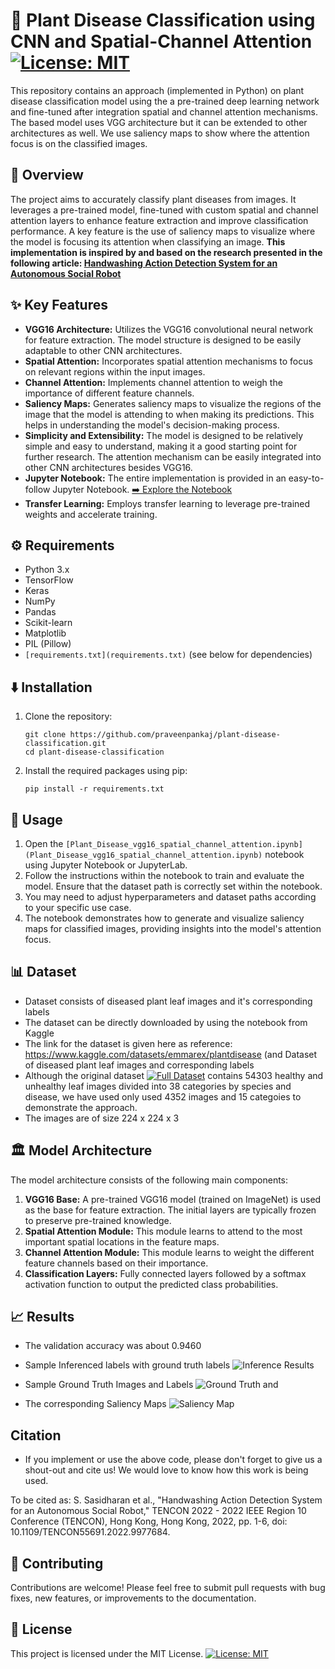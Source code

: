# 🌱 Plant Disease Classification using CNN and Spatial-Channel Attention [![License: MIT](https://img.shields.io/badge/License-MIT-yellow.svg)](https://opensource.org/licenses/MIT)

This repository contains an approach (implemented in Python) on plant disease classification model using the a pre-trained deep learning network and fine-tuned after integration spatial and channel attention mechanisms. The based model uses VGG architecture but it can be extended to other architectures as well. We use saliency maps to show where the attention focus is on the classified images.

## 📌 Overview

The project aims to accurately classify plant diseases from images. It leverages a pre-trained model, fine-tuned with custom spatial and channel attention layers to enhance feature extraction and improve classification performance. A key feature is the use of saliency maps to visualize where the model is focusing its attention when classifying an image. **This implementation is inspired by and based on the research presented in the following article: [Handwashing Action Detection System for an Autonomous Social Robot](https://arxiv.org/pdf/2210.15804.pdf)**

## ✨ Key Features

*   **VGG16 Architecture:** Utilizes the VGG16 convolutional neural network for feature extraction. The model structure is designed to be easily adaptable to other CNN architectures.
*   **Spatial Attention:** Incorporates spatial attention mechanisms to focus on relevant regions within the input images.
*   **Channel Attention:** Implements channel attention to weigh the importance of different feature channels.
*   **Saliency Maps:** Generates saliency maps to visualize the regions of the image that the model is attending to when making its predictions. This helps in understanding the model's decision-making process.
*   **Simplicity and Extensibility:** The model is designed to be relatively simple and easy to understand, making it a good starting point for further research. The attention mechanism can be easily integrated into other CNN architectures besides VGG16.
*   **Jupyter Notebook:** The entire implementation is provided in an easy-to-follow Jupyter Notebook.  [➡️ Explore the Notebook](Plant_Disease_vgg16_spatial_channel_attention.ipynb)
*   **Transfer Learning:** Employs transfer learning to leverage pre-trained weights and accelerate training.

## ⚙️ Requirements

*   Python 3.x
*   TensorFlow
*   Keras
*   NumPy
*   Pandas
*   Scikit-learn
*   Matplotlib
*   PIL (Pillow)
*   `[requirements.txt](requirements.txt)` (see below for dependencies)

## ⬇️ Installation

1.  Clone the repository:

    ```
    git clone https://github.com/praveenpankaj/plant-disease-classification.git
    cd plant-disease-classification
    ```

2.  Install the required packages using pip:

    ```
    pip install -r requirements.txt
    ```

## 🚀 Usage

1.  Open the `[Plant_Disease_vgg16_spatial_channel_attention.ipynb](Plant_Disease_vgg16_spatial_channel_attention.ipynb)` notebook using Jupyter Notebook or JupyterLab.
2.  Follow the instructions within the notebook to train and evaluate the model. Ensure that the dataset path is correctly set within the notebook.
3.  You may need to adjust hyperparameters and dataset paths according to your specific use case.
4.  The notebook demonstrates how to generate and visualize saliency maps for classified images, providing insights into the model's attention focus.

## 📊 Dataset

*   Dataset consists of diseased plant leaf images and it's corresponding labels
*   The dataset can be directly downloaded by using the notebook from Kaggle
*   The link for the dataset is given here as reference: https://www.kaggle.com/datasets/emmarex/plantdisease (and Dataset of diseased plant leaf images and corresponding labels
*   Although the original dataset [![Full Dataset](https://data.mendeley.com/datasets/tywbtsjrjv/1)](https://data.mendeley.com/datasets/tywbtsjrjv/1) contains 54303 healthy and unhealthy leaf images divided into 38 categories by species and disease, we have used only used 4352 images and 15 categoies to demonstrate the approach.
*   The images are of size 224 x 224 x 3

## 🏛️ Model Architecture

The model architecture consists of the following main components:

1.  **VGG16 Base:** A pre-trained VGG16 model (trained on ImageNet) is used as the base for feature extraction. The initial layers are typically frozen to preserve pre-trained knowledge.
2.  **Spatial Attention Module:** This module learns to attend to the most important spatial locations in the feature maps.
3.  **Channel Attention Module:** This module learns to weight the different feature channels based on their importance.
4.  **Classification Layers:** Fully connected layers followed by a softmax activation function to output the predicted class probabilities.

## 📈 Results

*  The validation accuracy was about 0.9460
* Sample Inferenced labels with ground truth labels
   ![Inference Results](https://github.com/user-attachments/assets/5e10a595-a898-466c-97f9-4421f9071060)

* Sample Ground Truth Images and Labels
  ![Ground Truth](https://github.com/user-attachments/assets/8f63f805-0df0-4280-9455-41c8bbec73b5)
and
* The corresponding Saliency Maps
  ![Saliency Map](https://github.com/user-attachments/assets/9b42ee27-d3de-46c9-a0cd-18680649f05d)

## Citation
* If you implement or use the above code, please don't forget to give us a shout-out and cite us! We would love to know how this work is being used.

To be cited as: S. Sasidharan et al., "Handwashing Action Detection System for an Autonomous Social Robot," TENCON 2022 - 2022 IEEE Region 10 Conference (TENCON), Hong Kong, Hong Kong, 2022, pp. 1-6, doi: 10.1109/TENCON55691.2022.9977684.

## 🤝 Contributing

Contributions are welcome! Please feel free to submit pull requests with bug fixes, new features, or improvements to the documentation.

## 📜 License

This project is licensed under the MIT License.  [![License: MIT](https://img.shields.io/badge/License-MIT-yellow.svg)](https://opensource.org/licenses/MIT)
